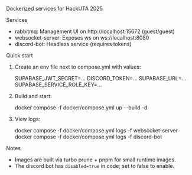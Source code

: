 Dockerized services for HackUTA 2025

Services
- rabbitmq: Management UI on http://localhost:15672 (guest/guest)
- websocket-server: Exposes ws on ws://localhost:8080
- discord-bot: Headless service (requires tokens)

Quick start
1) Create an env file next to compose.yml with values:

   SUPABASE_JWT_SECRET=... 
   DISCORD_TOKEN=...
   SUPABASE_URL=...
   SUPABASE_SERVICE_ROLE_KEY=...

2) Build and start:

   docker compose -f docker/compose.yml up --build -d

3) View logs:

   docker compose -f docker/compose.yml logs -f websocket-server
   docker compose -f docker/compose.yml logs -f discord-bot

Notes
- Images are built via turbo prune + pnpm for small runtime images.
- The discord bot has `disabled=true` in code; set to false to enable.
